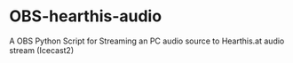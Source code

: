 # OBS-hearthis-audio
A OBS Python Script for Streaming an PC audio source to Hearthis.at audio stream (Icecast2)
